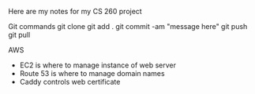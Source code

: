 Here are my notes for my CS 260 project



Git commands
git clone <URL>
git add .
git commit -am "message here"
git push
git pull


AWS
- EC2 is where to manage instance of web server
- Route 53 is where to manage domain names
- Caddy controls web certificate
